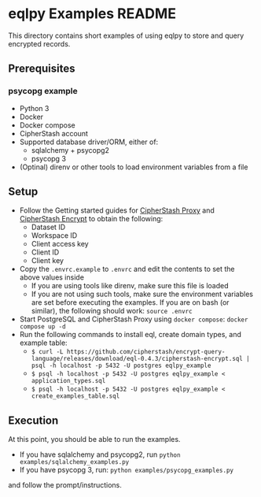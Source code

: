 # eqlpy Examples README

This directory contains short examples of using eqlpy to store and query encrypted records.

## Prerequisites

### psycopg example

* Python 3
* Docker
* Docker compose
* CipherStash account
* Supported database driver/ORM, either of:
    * sqlalchemy + psycopg2
    * psycopg 3
* (Optinal) direnv or other tools to load environment variables from a file

## Setup

* Follow the Getting started guides for [CipherStash Proxy](https://cipherstash.com/docs/getting-started/cipherstash-proxy) and [CipherStash Encrypt](https://cipherstash.com/docs/getting-started/cipherstash-encrypt) to obtain the following:
    * Dataset ID
    * Workspace ID
    * Client access key
    * Client ID
    * Client key
* Copy the `.envrc.example` to `.envrc` and edit the contents to set the above values inside
    * If you are using tools like direnv, make sure this file is loaded
    * If you are not using such tools, make sure the environment variables are set before executing the examples. If you are on bash (or similar), the following should work: `source .envrc`
* Start PostgreSQL and CipherStash Proxy using `docker compose`: `docker compose up -d`
* Run the following commands to install eql, create domain types, and example table:
    * `$ curl -L https://github.com/cipherstash/encrypt-query-language/releases/download/eql-0.4.3/cipherstash-encrypt.sql | psql -h localhost -p 5432 -U postgres eqlpy_example`
    * `$ psql -h localhost -p 5432 -U postgres eqlpy_example < application_types.sql`
    * `$ psql -h localhost -p 5432 -U postgres eqlpy_example < create_examples_table.sql`

## Execution

At this point, you should be able to run the examples.

* If you have sqlalchemy and psycopg2, run `python examples/sqlalchemy_examples.py`
* If you have psycopg 3, run: `python examples/psycopg_examples.py`

and follow the prompt/instructions.
